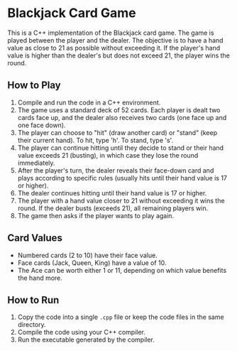  # Blackjack Card Game
This is a C++ implementation of the Blackjack card game. The game is played between the player and the dealer. The objective is to have a hand value as close to 21 as possible without exceeding it.
If the player's hand value is higher than the dealer's but does not exceed 21, the player wins the round.

## How to Play
1. Compile and run the code in a C++ environment.
2. The game uses a standard deck of 52 cards. Each player is dealt two cards face up, and the dealer also receives two cards (one face up and one face down).
3. The player can choose to "hit" (draw another card) or "stand" (keep their current hand). To hit, type 'h'. To stand, type 's'.
4. The player can continue hitting until they decide to stand or their hand value exceeds 21 (busting), in which case they lose the round immediately.
5. After the player's turn, the dealer reveals their face-down card and plays according to specific rules (usually hits until their hand value is 17 or higher).
6. The dealer continues hitting until their hand value is 17 or higher.
7. The player with a hand value closer to 21 without exceeding it wins the round. If the dealer busts (exceeds 21), all remaining players win.
8. The game then asks if the player wants to play again.

## Card Values
- Numbered cards (2 to 10) have their face value.
- Face cards (Jack, Queen, King) have a value of 10.
- The Ace can be worth either 1 or 11, depending on which value benefits the hand more.

## How to Run
1. Copy the code into a single `.cpp` file or keep the code files in the same directory.
2. Compile the code using your C++ compiler.
3. Run the executable generated by the compiler.

